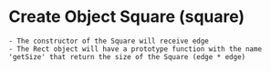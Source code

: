 # Create Object Square (square)

    - The constructor of the Square will receive edge
    - The Rect object will have a prototype function with the name 'getSize' that return the size of the Square (edge * edge)
